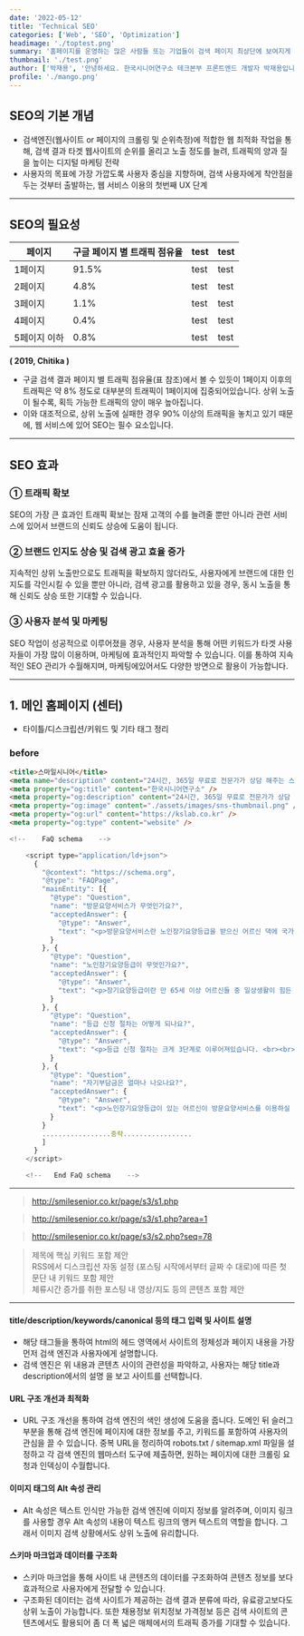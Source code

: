 ```yaml
---
date: '2022-05-12'
title: 'Technical SEO'
categories: ['Web', 'SEO', 'Optimization']
headimage: './toptest.png'
summary: '홈페이지를 운영하는 많은 사람들 또는 기업들이 검색 페이지 최상단에 보여지게 하기 위해 어떤 최적화 작업을 하는지 알아보자.'
thumbnail: './test.png'
author: ['박재용', '안녕하세요. 한국시니어연구소 테크본부 프론트엔드 개발자 박재용입니다.', '사용자들의 사용성 개선을 위한 ux 중심의 개발을 위해 늘 고민하고 있습니다.', 'jyp@kslab.co.kr', 'github.com/super-mangomango']
profile: './mango.png'
---
```

## **SEO의 기본 개념**

- 검색엔진(웹사이트 or 페이지의 크롤링 및 순위측정)에 적합한 웹 최적화 작업을 통해, 검색 결과 타겟 웹사이트의 순위를 올리고 노출 정도를 늘려, 트래픽의 양과 질을 높이는 디지털 마케팅 전략
- 사용자의 목표에 가장 가깝도록 사용자 중심을 지향하며, 검색 사용자에게 착안점을 두는 것부터 출발하는, 웹 서비스 이용의 첫번째 UX 단계

---

## **SEO의 필요성**

| 페이지 | 구글 페이지 별 트래픽 점유율 | test | test |
| --- | --- | --- | --- |
| 1페이지 | 91.5% | test | test |
| 2페이지 | 4.8% | test | test |
| 3페이지 | 1.1% | test | test |
| 4페이지 | 0.4% | test | test |
| 5페이지 이하 | 0.8% | test | test |

****( 2019, Chitika )****

- 구글 검색 결과 페이지 별 트래픽 점유율(표 참조)에서 볼 수 있듯이 1페이지 이후의 트래픽은 약 8% 정도로 대부분의 트래픽이 1페이지에 집중되어있습니다. 상위 노출이 될수록, 획득 가능한 트래픽의 양이 매우 높아집니다.
- 이와 대조적으로, 상위 노출에 실패한 경우 90% 이상의 트래픽을 놓치고 있기 때문에, 웹 서비스에 있어 SEO는 필수 요소입니다.
---

## **SEO 효과**

### **① 트래픽 확보**

SEO의 가장 큰 효과인 트래픽 확보는 잠재 고객의 수를 늘려줄 뿐만 아니라 관련 서비스에 있어서 브랜드의 신뢰도 상승에 도움이 됩니다.

### **② 브랜드 인지도 상승 및 검색 광고 효율 증가**

지속적인 상위 노출만으로도 트래픽을 확보하지 않더라도, 사용자에게 브랜드에 대한 인지도를 각인시킬 수 있을 뿐만 아니라, 검색 광고를 활용하고 있을 경우, 동시 노출을 통해  신뢰도 상승 또한 기대할 수 있습니다.

### **③ 사용자 분석 및 마케팅**

SEO 작업이 성공적으로 이루어졌을 경우, 사용자 분석을 통해 어떤 키워드가 타겟 사용자들이 가장 많이 이용하며, 마케팅에 효과적인지 파악할 수 있습니다. 이를 통하여 지속적인 SEO 관리가 수월해지며, 마케팅에있어서도 다양한 방면으로 활용이 가능합니다.

---

## **1. 메인 홈페이지 (센터)**

- 타이틀/디스크립션/키워드 및 기타 태그 정리

### **before**

```HTML
<title>스마일시니어</title>
<meta name="description" content="24시간, 365일 무료로 전문가가 상담 해주는 스마일시니어 방문요양센터">
<meta property="og:title" content="한국시니어연구소" />
<meta property="og:description" content="24시간, 365일 무료로 전문가가 상담 해주는 한국시니어 연구소 부설 방문요양센터" />
<meta property="og:image" content="./assets/images/sns-thumbnail.png" />
<meta property="og:url" content="https://kslab.co.kr" />
<meta property="og:type" content="website" />
```

```JAVASCRIPT
<!--    FaQ schema    -->

    <script type="application/ld+json">
      {
        "@context": "https://schema.org",
        "@type": "FAQPage",
        "mainEntity": [{
          "@type": "Question",
          "name": "방문요양서비스가 무엇인가요?",
          "acceptedAnswer": {
            "@type": "Answer",
            "text": "<p>방문요양서비스란 노인장기요양등급을 받으신 어르신 댁에 국가공인 요양보호사가 방문하여 청소, 빨래, 식 사도움, 외출동행, 말벗 되어주기 등을 제공하는 서비스입니다.현재 보건복지부, 국민건강보험공단 등의 국 가기관과 협력하여 저희 스마일시니어 스마일시니어 대구 남구 지점에서 제공하고 있습니다.</p>"
          }
        }, {
          "@type": "Question",
          "name": "노인장기요양등급이 무엇인가요?",
          "acceptedAnswer": {
            "@type": "Answer",
            "text": "<p>장기요양등급이란 만 65세 이상 어르신들 중 일상생활이 힘든 어르신들에게 부여되는 등급으로, 건강 상태에 따라 1등급부터 5등급, 그 외 등급으로 다르게 판정받으실 수 있습니다. 또한 65세 미만이라도 노인성 질환이 있는 경우 등급 판정을 받을 수 있습니다. 일반적으로 아래와 같이 등급을 받을 수 있다고 생각해주시면 되지만, 정확한 내용은 전문가와 상담해보셔야 한다는 점을 주의해주세요! 자세한 사항은 스마일시니어로 문의주시면 친절하게 상담해드리겠습니다.<br>(5등급 : 치매 증상 4등급 : 지팡이 사용 3등급 : 보행기 사용 1~2등급 : 와상 생활)</p>"
          }
        }, {
          "@type": "Question",
          "name": "등급 신청 절차는 어떻게 되나요?",
          "acceptedAnswer": {
            "@type": "Answer",
            "text": "<p>등급 신청 절차는 크게 3단계로 이루어져있습니다. <br><br>(1) 등급 신청 우선 등급 신청을 하셔야 합니다. 등급 신청은 어르신 실거주지를 기준으로 해당 지역을 관할하는 건강보험공단에 직접 방문 하여 신청하실 수 있습니다. 공단 방문이 어려우시다면 저희 스마일시니어의 사회복지 사 선생님께서 방문하시거나 전화, 카톡 상담 등을 통해 등급 신청을 도와드릴 수 있습니다.<br><br>(2) 공단 방문 심사<br>등급 신청이 접수되면 건강보험공단 직원이 어르신을 직접 찾아뵙고, 건강상태를 점검하는 공단 방문 심사가 이루어집니다.<br><br>(3) 등급 판정 완료<br>이후 의사소견서 제출 등의 추가적인 절차를 거치고 나면 공단에서 우편, 전화 등의 방식으로 판정된 등급을 공지해줍니다.<br><br>등급판정까지는 보통 한 달 정도가 소요된다는 점 기억해주세요!</p>"
          }
        }, {
          "@type": "Question",
          "name": "자기부담금은 얼마나 나오나요?",
          "acceptedAnswer": {
            "@type": "Answer",
            "text": "<p>노인장기요양등급이 있는 어르신이 방문요양서비스를 이용하실 경우 비용의 85% 이상을 국비로 지원받 으실 수 있습니다. 이에 따라 비용의 15%만 자기부담금으로 지불해주시면 됩니다.예를 들어, 3등급 어르신이 매주 월~금, 하루 3시간 동안 방문요양서비스를 이용하셨다면 월 자기부담금 은 138,390원으로. 이는 시간당 약 2,300원 정도 수준입니다. 다만, 이용시간에 따라 자기부담금은 달라질 수 있습니다!기초생활수급자, 차상위계층 등 의료경감대상자인 경우 국비지원이 최대 100%까지 가능하니 꼭 확인해 보시길 바랍니다. 자세한 사항은 스마일시니어스마일시니어 대구 남구 지점로 문의주시면 친절하 게 상담해드리겠습니다!</p>"
          }
        }
        .................중략.................
        ]
      }
    </script>

    <!--   End FaQ schema    -->
```
---
> http://smilesenior.co.kr/page/s3/s1.php

> http://smilesenior.co.kr/page/s3/s1.php?area=1

> http://smilesenior.co.kr/page/s3/s2.php?seq=78

>제목에 핵심 키워드 포함 제안 <br/> RSS에서 디스크립션 자동 설정 (포스팅 시작에서부터 글짜 수 대로)에 따른 첫 문단 내 키워드 포함 제안 <br/> 체류시간 증가를 취한 포스팅 내 영상/지도 등의 콘텐츠 포함 제안

---

#### title/description/keywords/canonical 등의 태그 입력 및 사이트 설명
- 해당 태그들을 통하여 html의 헤드 영역에서 사이트의 정체성과 페이지 내용을 가장 먼저 검색 엔진과 사용자에게 설명합니다.
- 검색 엔진은 위 내용과 콘텐츠 사이의 관련성을 파악하고, 사용자는 해당 title과 description에서의 설명   을 보고 사이트를 선택합니다.


#### URL 구조 개선과 최적화
- URL 구조 개선을 통하여 검색 엔진의 색인 생성에 도움을 줍니다. 도메인 뒤 슬러그 부분을 통해 검색 엔진에 페이지에 대한 정보를 주고, 키워드를 포함하여 사용자의 관심을 끌 수 있습니다.
  중복 URL을 정리하여 robots.txt / sitemap.xml 파일을 설정하고 각 검색 엔진의 웹마스터 도구에 제출하면, 원하는 페이지에 대한 크롤링 요청과 인덱싱이 수월합니다.


#### 이미지 태그의 Alt 속성 관리
- Alt 속성은 텍스트 인식만 가능한 검색 엔진에 이미지 정보를 알려주며, 이미지 링크를 사용할 경우 Alt 속성의 내용이 텍스트 링크의 앵커 텍스트의 역할을 합니다. 그래서 이미지 검색 상황에서도 상위 노출에 유리합니다.


#### 스키마 마크업과 데이터를 구조화
- 스키마 마크업을 통해 사이트 내 콘텐츠의 데이터를 구조화하여 콘텐츠 정보를 보다 효과적으로 사용자에게 전달할 수 있습니다.
- 구조화된 데이터는 검색 사이트가 제공하는 검색 결과 분류에 따라, 유료광고보다도 상위 노출이 가능합니다. 또한 채용정보 위치정보 가격정보 등은 검색 사이트의 콘텐츠에서도 활용되어 좀 더 폭 넓은 매체에서의 트래픽 증가를 기대할 수 있습니다. 